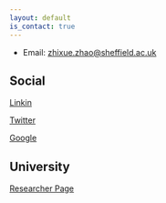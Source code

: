 ```yaml
---
layout: default
is_contact: true
---
```


* Email: zhixue.zhao@sheffield.ac.uk



## Social

[Linkin](https://www.linkedin.com/in/casszhao)

[Twitter](https://twitter.com/casszzx)

[Google](https://scholar.google.com/citations?user=bwiMxxsAAAAJ&hl=en&oi=ao)


## University
[Researcher Page](https://www.sheffield.ac.uk/dcs/people/research-staff/cass-zhixue-zhao)

